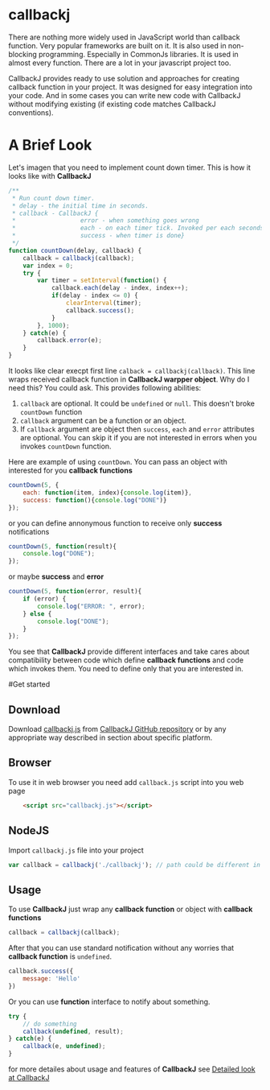 callbackj
=========

There are nothing more widely used in JavaScript world than callback function. 
Very popular frameworks are built on it. 
It is also used in non-blocking programming. 
Especially in CommonJs libraries. 
It is used in almost every function. 
There are a lot in your javascript project too.

CallbackJ provides ready to use solution and approaches for creating callback function in your project. 
It was designed for easy integration into your code. And in some cases you can write new code with CallbackJ 
without modifying existing (if existing code matches CallbackJ conventions).

# A Brief Look

Let's imagen that you need to implement count down timer. 
This is how it looks like with **CallbackJ**
```js
/**
 * Run count down timer.
 * delay - the initial time in seconds.
 * callback - CallbackJ {
 *                  error - when something goes wrong
 *                  each - on each timer tick. Invoked per each seconds
 *                  success - when timer is done}
 */
function countDown(delay, callback) {
    callback = callbackj(callback);
    var index = 0;
    try {
        var timer = setInterval(function() {
            callback.each(delay - index, index++);
            if(delay - index <= 0) {
                clearInterval(timer);
                callback.success();
            }
        }, 1000);
    } catch(e) {
        callback.error(e);
    }
}
```
It looks like clear execpt first line ```calback = callbackj(callback)```.
This line wraps received callback function in **CallbackJ warpper object**.
Why do I need this? You could ask.
This provides following abilities:

1. ```callback``` are optional. It could be ```undefined``` or ```null```. This doesn't broke ```countDown``` function
1. ```callback``` argument can be a function or an object.
1. If ```callback``` argument are object then ```success```, ```each``` and ```error``` attributes are optional. 
You can skip it if you are not interested in errors when you invokes ```countDown``` function.

Here are example of using ```countDown```.
You can pass an object with interested for you **callback functions**
```js
countDown(5, {
    each: function(item, index){console.log(item)}, 
    success: function(){console.log("DONE")}
});
```
or you can define annonymous function to receive only **success** notifications

```js
countDown(5, function(result){
    console.log("DONE");
});
```
or maybe  **success** and **error** 

```js
countDown(5, function(error, result){
    if (error) {
        console.log("ERROR: ", error);
    } else {
        console.log("DONE");    
    }
});
```
You see that **CallbackJ** provide different interfaces and take cares about 
compatibility between code which define **callback functions** and code which invokes them.
You need to define only that you are interested in.

#Get started


## Download

Download [callbackj.js](https://github.com/denis-vilyuzhanin/callbackj/js/callbackj.js) from [CallbackJ GitHub repository](https://github.com/denis-vilyuzhanin/callbackj)
or by any appropriate way described in section about specific platform.

## Browser

To use it in web browser you need add ```callback.js``` script into you web page

```html
    <script src="callbackj.js"></script>
```

## NodeJS

Import ```callbackj.js``` file into your project

```js
var callback = callbackj('./callbackj'); // path could be different in your case
```

## Usage

To use **CallbackJ** just wrap any **callback function** or object with **callback functions**

```js
callback = callbackj(callback);
```
After that you can use standard notification without any worries that **callback function** is ```undefined```.

```js
callback.success({
    message: 'Hello'
})
```
Or you can use **function** interface to notify about something.

```js
try {
    // do something
    callback(undefined, result);
} catch(e) {
    callback(e, undefined);
}
```

for more detailes about usage and features of **CallbackJ** see [Detailed look at CallbackJ](#detailed-look-at-callbackj)


